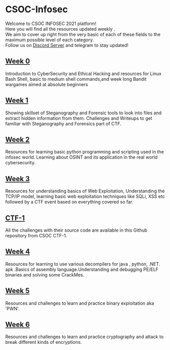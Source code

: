 # CSOC-Infosec
Welcome to CSOC INFOSEC 2021 platform!\
Here you will find all the resources updated weekly .\
We aim to cover up right from the very basic of each of these fields to the maximum possible level of each category.\
Follow us on [Discord Server](https://discord.gg/Gr9hfVB3G5) and telegram to stay updated!
## [Week 0](Week-0.md)
Introduction to CyberSecurity and Ethical Hacking and resources for Linux Bash Shell, basic to medium shell commands,and week long Bandit wargames aimed at absolute beginners

## [Week 1](Week-1.md)
Showing skillset of Steganography and Forensic tools to look into files and extract hidden information from them. Challenges and Writeups to get familiar with Steganography and Forensics part of CTF.
## [Week 2](Week-2.md)
Resources for learning basic python programming and scripting used in the infosec world. Learning about OSINT and its application in the real world cybersecurity.
## [Week 3](Week-3.md)
Resources for understanding basics of Web Exploitation, Understanding the TCP/IP model, learning basic web exploitation techniques like SQLi, XSS etc followed by a CTF event based on everything covered so far.
## [CTF-1](https://github.com/IIT-BHU-CyberSec/CSOC-CTF-1)
All the challenges with their source code are available in this Github repository from  CSOC CTF-1.
## [Week 4](Week-4.md)
Resources for learning to use various decompilers for java , python, .NET. apk .Basics of assembly language.Understanding and debugging PE/ELF binaries and solving some CrackMes.
## [Week 5](Week-5.md)
Resources and challenges to learn and practice binary exploitation aka 'PWN'. 
## [Week 6](Week-6.md)
Resources and challenges to learn and practice cryptography and attack to break different kinds of encryptions.
